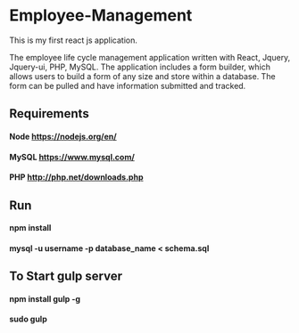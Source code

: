 # Employee-Management

This is my first react js application. 

The employee life cycle management application written with React, Jquery, Jquery-ui, PHP, MySQL.
The application includes a form builder, which allows users to build a form of any size and store within a database.
The form can be pulled and have information submitted and tracked.


## Requirements

#### Node https://nodejs.org/en/
#### MySQL https://www.mysql.com/
#### PHP http://php.net/downloads.php

## Run 
#### npm install
#### mysql -u username -p database_name < schema.sql

## To Start gulp server

#### npm install gulp -g
#### sudo gulp


